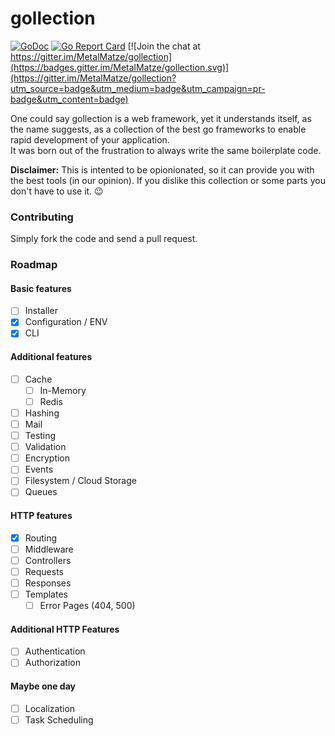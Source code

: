 # gollection 
[![GoDoc](http://godoc.org/github.com/MetalMatze/gollection?status.png)](http://godoc.org/github.com/MetalMatze/gollection) 
[![Go Report Card](http://goreportcard.com/badge/MetalMatze/gollection)](http://goreportcard.com/report/MetalMatze/gollection) 
[![Join the chat at https://gitter.im/MetalMatze/gollection](https://badges.gitter.im/MetalMatze/gollection.svg)](https://gitter.im/MetalMatze/gollection?utm_source=badge&utm_medium=badge&utm_campaign=pr-badge&utm_content=badge) 

One could say gollection is a web framework, yet it understands itself, as the name suggests, as a collection of the best go frameworks to enable rapid development of your application.  
It was born out of the frustration to always write the same boilerplate code.

**Disclaimer:** This is intented to be opionionated, so it can provide you with the best tools (in our opinion). If you dislike this collection or some parts you don't have to use it. 😉

### Contributing
Simply fork the code and send a pull request.

### Roadmap

#### Basic features
* [ ] Installer
* [X] Configuration / ENV
* [X] CLI

#### Additional features
* [ ] Cache
    * [ ] In-Memory
    * [ ] Redis
* [ ] Hashing
* [ ] Mail
* [ ] Testing
* [ ] Validation
* [ ] Encryption
* [ ] Events
* [ ] Filesystem / Cloud Storage
* [ ] Queues

#### HTTP features
* [X] Routing
* [ ] Middleware
* [ ] Controllers
* [ ] Requests
* [ ] Responses
* [ ] Templates
    * [ ] Error Pages (404, 500)

#### Additional HTTP Features
* [ ] Authentication
* [ ] Authorization

#### Maybe one day
* [ ] Localization
* [ ] Task Scheduling
